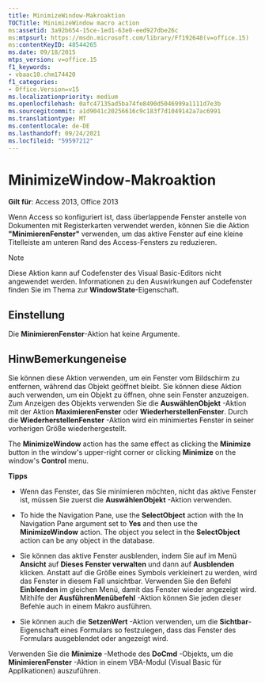 ```yaml
---
title: MinimizeWindow-Makroaktion
TOCTitle: MinimizeWindow macro action
ms:assetid: 3a92b654-15ce-1ed1-63e0-eed927dbe26c
ms:mtpsurl: https://msdn.microsoft.com/library/Ff192648(v=office.15)
ms:contentKeyID: 48544265
ms.date: 09/18/2015
mtps_version: v=office.15
f1_keywords:
- vbaac10.chm174420
f1_categories:
- Office.Version=v15
ms.localizationpriority: medium
ms.openlocfilehash: 0afc47135ad5ba74fe8490d5046999a1111d7e3b
ms.sourcegitcommit: a1d9041c20256616c9c183f7d1049142a7ac6991
ms.translationtype: MT
ms.contentlocale: de-DE
ms.lasthandoff: 09/24/2021
ms.locfileid: "59597212"
---
```

# <a name="minimizewindow-macro-action"></a>MinimizeWindow-Makroaktion

**Gilt für**: Access 2013, Office 2013

Wenn Access so konfiguriert ist, dass überlappende Fenster anstelle von Dokumenten mit Registerkarten verwendet werden, können Sie die Aktion **"MinimierenFenster"** verwenden, um das aktive Fenster auf eine kleine Titelleiste am unteren Rand des Access-Fensters zu reduzieren.

> [!NOTE]
> Diese Aktion kann auf Codefenster des Visual Basic-Editors nicht angewendet werden. Informationen zu den Auswirkungen auf Codefenster finden Sie im Thema zur **WindowState**-Eigenschaft.

## <a name="setting"></a>Einstellung

Die **MinimierenFenster**-Aktion hat keine Argumente.

## <a name="remarks"></a>HinwBemerkungeneise

Sie können diese Aktion verwenden, um ein Fenster vom Bildschirm zu entfernen, während das Objekt geöffnet bleibt. Sie können diese Aktion auch verwenden, um ein Objekt zu öffnen, ohne sein Fenster anzuzeigen. Zum Anzeigen des Objekts verwenden Sie die **AuswählenObjekt** -Aktion mit der Aktion **MaximierenFenster** oder **WiederherstellenFenster**. Durch die **WiederherstellenFenster** -Aktion wird ein minimiertes Fenster in seiner vorherigen Größe wiederhergestellt.

The **MinimizeWindow** action has the same effect as clicking the **Minimize** button in the window's upper-right corner or clicking **Minimize** on the window's **Control** menu.

**Tipps**

- Wenn das Fenster, das Sie minimieren möchten, nicht das aktive Fenster ist, müssen Sie zuerst die **AuswählenObjekt** -Aktion verwenden.

- To hide the Navigation Pane, use the **SelectObject** action with the In Navigation Pane argument set to **Yes** and then use the **MinimizeWindow** action. The object you select in the **SelectObject** action can be any object in the database.

- Sie können das aktive Fenster ausblenden, indem Sie auf im Menü **Ansicht** auf **Dieses Fenster verwalten** und dann auf **Ausblenden** klicken. Anstatt auf die Größe eines Symbols verkleinert zu werden, wird das Fenster in diesem Fall unsichtbar. Verwenden Sie den Befehl **Einblenden** im gleichen Menü, damit das Fenster wieder angezeigt wird. Mithilfe der **AusführenMenübefehl** -Aktion können Sie jeden dieser Befehle auch in einem Makro ausführen.

- Sie können auch die **SetzenWert** -Aktion verwenden, um die **Sichtbar**-Eigenschaft eines Formulars so festzulegen, dass das Fenster des Formulars ausgeblendet oder angezeigt wird.

Verwenden Sie die **Minimize** -Methode des **DoCmd** -Objekts, um die **MinimierenFenster** -Aktion in einem VBA-Modul (Visual Basic für Applikationen) auszuführen.

